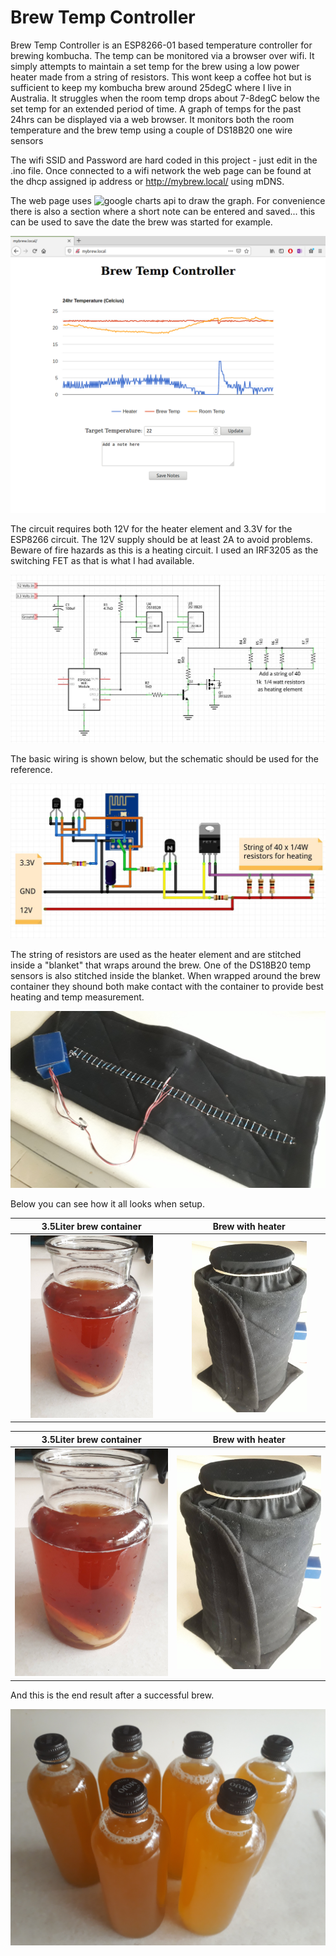 # Brew Temp Controller

Brew Temp Controller is an ESP8266-01 based temperature controller for brewing kombucha.  The temp can be monitored via a browser over wifi.  It simply attempts to maintain a set temp for the brew using a low power heater made from a string of resistors.  This wont keep a coffee hot but is sufficient to keep my kombucha brew around 25degC where I live in Australia.  It struggles when the room temp drops about 7-8degC below the set temp for an extended period of time.  A graph of temps for the past 24hrs can be displayed via a web browser.  It monitors both the room temperature and the brew temp using a couple of DS18B20 one wire sensors

The wifi SSID and Password are hard coded in this project - just edit in the .ino file.  Once connected to a wifi network the web page can be found at the dhcp assigned ip address or http://mybrew.local/ using mDNS.

The web page uses ![google charts](https://developers.google.com/chart) api to draw the graph.  For convenience there is also a section where a short note can be entered and saved... this can be used to save the date the brew was started for example.

![mybrew Web Page](https://github.com/CraigHoffmann/brew-temp-controller/blob/master/mybrew.png?raw=true)

The circuit requires both 12V for the heater element and 3.3V for the ESP8266 circuit.  The 12V supply should be at least 2A to avoid problems.  Beware of fire hazards as this is a heating circuit.  I used an IRF3205 as the switching FET as that is what I had available.

![mybrew Web Page](https://github.com/CraigHoffmann/brew-temp-controller/blob/master/Images/BrewTempControlSchematic.jpg?raw=true)

The basic wiring is shown below, but the schematic should be used for the reference.

![mybrew Web Page](https://github.com/CraigHoffmann/brew-temp-controller/blob/master/Images/BrewTempControlWiring.jpg?raw=true)

The string of resistors are used as the heater element and are stitched inside a "blanket" that wraps around the brew.  One of the DS18B20 temp sensors is also stitched inside the blanket.  When wrapped around the brew container they shound both make contact with the container to provide best heating and temp measurement.

![mybrew Web Page](https://github.com/CraigHoffmann/brew-temp-controller/blob/master/Images/resistors.jpg?raw=true)

Below you can see how it all looks when setup.

3.5Liter brew container    |  Brew with heater
:-------------------------:|:-------------------------:
<img src="https://github.com/CraigHoffmann/brew-temp-controller/blob/master/Images/brew.jpg?raw=true" width="80%"> |  <img src="https://github.com/CraigHoffmann/brew-temp-controller/blob/master/Images/heatersetup.jpg?raw=true" width="80%">

3.5Liter brew container    |  Brew with heater
:-------------------------:|:-------------------------:
![mybrew Web Page](https://github.com/CraigHoffmann/brew-temp-controller/blob/master/Images/brew.jpg?raw=true) |  ![mybrew Web Page](https://github.com/CraigHoffmann/brew-temp-controller/blob/master/Images/heatersetup.jpg?raw=true)

And this is the end result after a successful brew.

![mybrew Web Page](https://github.com/CraigHoffmann/brew-temp-controller/blob/master/Images/bottled.jpg?raw=true)





